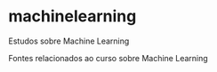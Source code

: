 # machinelearning
Estudos sobre Machine Learning

Fontes relacionados ao curso sobre Machine Learning
